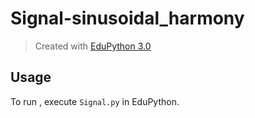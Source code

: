 # Signal-sinusoidal_harmony

>Created with [EduPython 3.0](https://edupython.tuxfamily.org/)

## Usage

To run , execute `Signal.py` in EduPython.
